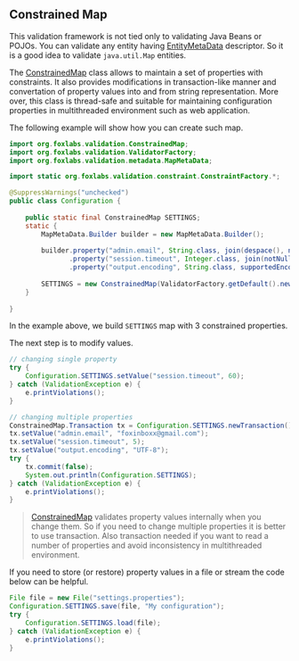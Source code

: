 ## Constrained Map

This validation framework is not tied only to validating Java Beans or POJOs. You can validate any
entity having [EntityMetaData](api/org/foxlabs/validation/metadata/EntityMetaData.html) descriptor.
So it is a good idea to validate `java.util.Map` entities.

The [ConstrainedMap](api/org/foxlabs/validation/ConstrainedMap.html) class allows to maintain
a set of properties with constraints. It also provides modifications in transaction-like manner
and convertation of property values into and from string representation. More over, this class
is thread-safe and suitable for maintaining configuration properties in multithreaded environment
such as web application.

The following example will show how you can create such map.

```java
import org.foxlabs.validation.ConstrainedMap;
import org.foxlabs.validation.ValidatorFactory;
import org.foxlabs.validation.metadata.MapMetaData;

import static org.foxlabs.validation.constraint.ConstraintFactory.*;

@SuppressWarnings("unchecked")
public class Configuration {
    
    public static final ConstrainedMap SETTINGS;
    static {
        MapMetaData.Builder builder = new MapMetaData.Builder();
        
        builder.property("admin.email", String.class, join(despace(), notBlank(), emailAddress()), "x@y.z")
               .property("session.timeout", Integer.class, join(notNull(), range(10, 1440)), 30)
               .property("output.encoding", String.class, supportedEncoding(), "ISO-8859-1");
        
        SETTINGS = new ConstrainedMap(ValidatorFactory.getDefault().newValidator(builder.build()));
    }
    
}
```

In the example above, we build `SETTINGS` map with 3 constrained properties.

The next step is to modify values.

```java
// changing single property
try {
    Configuration.SETTINGS.setValue("session.timeout", 60);
} catch (ValidationException e) {
    e.printViolations();
}

// changing multiple properties
ConstrainedMap.Transaction tx = Configuration.SETTINGS.newTransaction();
tx.setValue("admin.email", "foxinboxx@gmail.com");
tx.setValue("session.timeout", 5);
tx.setValue("output.encoding", "UTF-8");
try {
    tx.commit(false);
    System.out.println(Configuration.SETTINGS);
} catch (ValidationException e) {
    e.printViolations();
}
```

> [ConstrainedMap](api/org/foxlabs/validation/ConstrainedMap.html) validates property values
> internally when you change them. So if you need to change multiple properties it is better
> to use transaction. Also transaction needed if you want to read a number of properties and
> avoid inconsistency in multithreaded environment.

If you need to store (or restore) property values in a file or stream the code below can be helpful.

```java
File file = new File("settings.properties");
Configuration.SETTINGS.save(file, "My configuration");
try {
    Configuration.SETTINGS.load(file);
} catch (ValidationException e) {
    e.printViolations();
}
```
